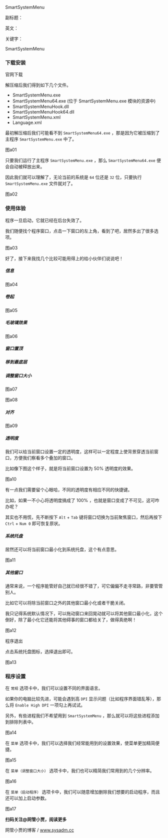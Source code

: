 SmartSystemMenu

副标题：

英文：

关键字：



SmartSystemMenu



### 下载安装

官网下载



解压缩后我们得到如下几个文件。

* SmartSystemMenu.exe
* SmartSystemMenu64.exe (位于 SmartSystemMenu.exe 模块的资源中)
* SmartSystemMenuHook.dll
* SmartSystemMenuHook64.dll
* SmartSystemMenu.xml
* Language.xml



最初解压缩后我们可能看不到 `SmartSystemMenu64.exe` ，那是因为它被压缩到了主程序 `SmartSystemMenu.exe` 中了。

图a01



只要我们运行了主程序 `SmartSystemMenu.exe` ，那么 `SmartSystemMenu64.exe` 便会自动被释放出来。

因此我们就可以理解了，无论当前的系统是 `64` 位还是 `32` 位，只要执行 `SmartSystemMenu.exe` 文件就对了。

图a02







### 使用体验

程序一旦启动，它就已经在后台失效了。

我们随便找个程序窗口，点击一下窗口的左上角，看到了吧，居然多出了很多选项。

图a03



好了，接下来我找几个比较可能用得上的给小伙伴们说说吧！



##### 信息

图a04



##### 卷起

图a05



##### 毛玻璃效果

图a06



##### 窗口置顶



##### 移到最底层



##### 调整窗口大小

图a07

图a08



##### 对齐

图a09



##### 透明度

我们可以给当前窗口设置一定的透明度，这样可以一定程度上使背景穿透当前窗口，方便我们察看多个叠加的窗口。

比如像下图这个样子，就是将当前窗口设置为 50% 透明度的效果。

图a10



有一点我们需要留个心眼哈，不同的透明度有相应不同的快捷键。

比如，如果一不小心将透明度搞成了 100% ，也就是窗口变成了不可见，这可咋办呢？

其实也不用慌，先不断按下 `Alt` + `Tab` 键将窗口切换为当前聚焦窗口，然后再按下 `Ctrl` + `Num 0` 即可恢复原状。



##### 系统托盘

居然还可以将当前窗口最小化到系统托盘，这个有点意思。

图a11



##### 其他窗口

通常来说，一个程序能管好自己就已经很不错了，可它偏偏不走寻常路，非要管管别人。

比如它可以将除当前窗口之外的其他窗口最小化或者干脆关闭。

我只记得系统默认情况下，可以拖动窗口来回晃动就可以将其他窗口最小化，这个倒好，除了最小化它还能将其他碍事的窗口都给关了，做得真绝啊！

图a12







程序退出

点击系统托盘图标，选择退出即可。

图a13



### 程序设置

在 `常规` 选项卡中，我们可以设置不同的界面语言。

如果你的电脑比较先进，可能会遇到高 `DPI` 显示问题（比如程序界面错乱等），那么将 `Enable High DPI` 一项勾上再试试。

另外，有些进程我们不希望用到 `SmartSystemMenu` ，那么就可以将这些进程添加到排除列表中。

图a14



在 `菜单` 选项卡中，我们可以选择我们经常能用到的设置效果，使菜单更加精简便捷。

图a15



在 `菜单（调整窗口大小）` 选项卡中，我们也可以精简我们常用到的几个分辨率。

图a16



在 `菜单（启动程序）` 选项卡中，我们可以随意增加删除我们想要的启动程序，而且还可以加上启动参数。

图a17





**扫码关注@网管小贾，阅读更多**

网管小贾的博客 / www.sysadm.cc